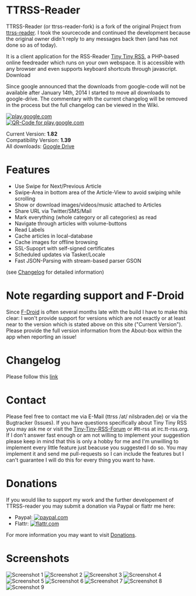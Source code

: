 # TTRSS-Reader
TTRSS-Reader (or ttrss-reader-fork) is a fork of the original Project from [ttrss-reader](https://code.google.com/p/ttrss-reader/). I took the sourcecode and continued the development because the original owner didn't reply to any messages back then (and has not done so as of today).

It is a client application for the RSS-Reader [Tiny Tiny RSS](http://tt-rss.org/), a PHP-based online feedreader which runs on your own webspace. It is accessible with any browser and even supports keyboard shortcuts through javascript.
Download

Since google announced that the downloads from google-code will not be available after January 14th, 2014 I started to move all downloads to google-drive. The commentary with the current changelog will be removed in the process but the full changelog can be viewed in the Wiki.

[![play.google.com][3]][4]<br>
[![QR-Code for play.google.com][5]][4]

Current Version: **1.82**<br>
Compatibility Version: **1.39**<br>
All downloads: [Google Drive](https://drive.google.com/folderview?id=0B2I5LDZK1kOEcGRJVkw5MGUwdlk&usp=sharing)

# Features
 * Use Swipe for Next/Previous Article
 * Swipe-Area in bottom area of the Article-View to avoid swiping while scrolling
 * Show or download images/videos/music attached to Articles
 * Share URL via Twitter/SMS/Mail
 * Mark everything (whole category or all categories) as read
 * Navigate through articles with volume-buttons
 * Read Labels
 * Cache articles in local-database
 * Cache images for offline browsing
 * SSL-Supoprt with self-signed certificates
 * Scheduled updates via Tasker/Locale
 * Fast JSON-Parsing with stream-based parser GSON 

(see [Changelog](https://github.com/nilsbraden/ttrss-reader-fork/wiki/Changelog) for detailed information)

# Note regarding support and F-Droid
Since [F-Droid](https://f-droid.org/repository/browse/?fdid=org.ttrssreader) is often several months late with the build I have to make this clear: I won't provide support for versions which are not exactly or at least near to the version which is stated above on this site ("Current Version"). Please provide the full version information from the About-box within the app when reporting an issue!

# Changelog
Please follow this [link](https://github.com/nilsbraden/ttrss-reader-fork/wiki/Changelog)

# Contact
Please feel free to contact me via E-Mail (ttrss /at/ nilsbraden.de) or via the Bugtracker (Issues). If you have questions specifically about Tiny Tiny RSS you may ask me or visit the [Tiny-Tiny-RSS-Forum](http://tt-rss.org/forum/) or #tt-rss at irc.tt-rss.org. If I don't answer fast enough or am not willing to implement your suggestion please keep in mind that this is only a hobby for me and I'm unwilling to implement every little feature just beacuse you suggested I do so. You may implement it and send me pull-requests so I can include the features but I can't guarantee I will do this for every thing you want to have.

# Donations
If you would like to support my work and the further developement of TTRSS-reader you may submit a donation via Paypal or flattr me here:
 * Paypal: [![paypal.com][1]][2]
 * Flattr: [![flattr.com][6]][7]

For more information you may want to visit [Donations](https://github.com/nilsbraden/ttrss-reader-fork/wiki/Donations).

# Screenshots
![Screenshot 1](http://nilsbraden.de/android/screenshots/small/device-2014-01-02-163718_1.png)
![Screenshot 2](http://nilsbraden.de/android/screenshots/small/device-2014-01-02-163709_1.png)
![Screenshot 3](http://nilsbraden.de/android/screenshots/small/device-2014-01-02-163755_1.png)
![Screenshot 4](http://nilsbraden.de/android/screenshots/small/device-2014-01-02-163740_1.png)
![Screenshot 5](http://nilsbraden.de/android/screenshots/small/Screenshot_2014-01-02-16-34-03_1.png)
![Screenshot 6](http://nilsbraden.de/android/screenshots/small/Screenshot_2014-01-02-16-34-16_1.png)
![Screenshot 7](http://nilsbraden.de/android/screenshots/small/Screenshot_2014-01-02-16-34-39_1.png)
![Screenshot 8](http://nilsbraden.de/android/screenshots/small/Screenshot_2014-01-02-16-35-11_1.png)
![Screenshot 9](http://nilsbraden.de/android/screenshots/small/Screenshot_2014-01-02-16-35-30_1.png)

[1]: https://nilsbraden.de/android/tt-rss/btn_donateCC_LG.gif
[2]: https://www.paypal.com/cgi-bin/webscr?cmd=_s-xclick&hosted_button_id=SD4AN4APNW6B4
[3]: https://www.nilsbraden.de/android/tt-rss/60_avail_market_logo2.png
[4]: https://play.google.com/store/apps/details?id=org.ttrssreader
[5]: https://www.nilsbraden.de/android/tt-rss/qrcode.png
[6]: https://www.nilsbraden.de/android/tt-rss/Flattr.svg.png
[7]: http://flattr.com/thing/382465/TTRSS-Reader

